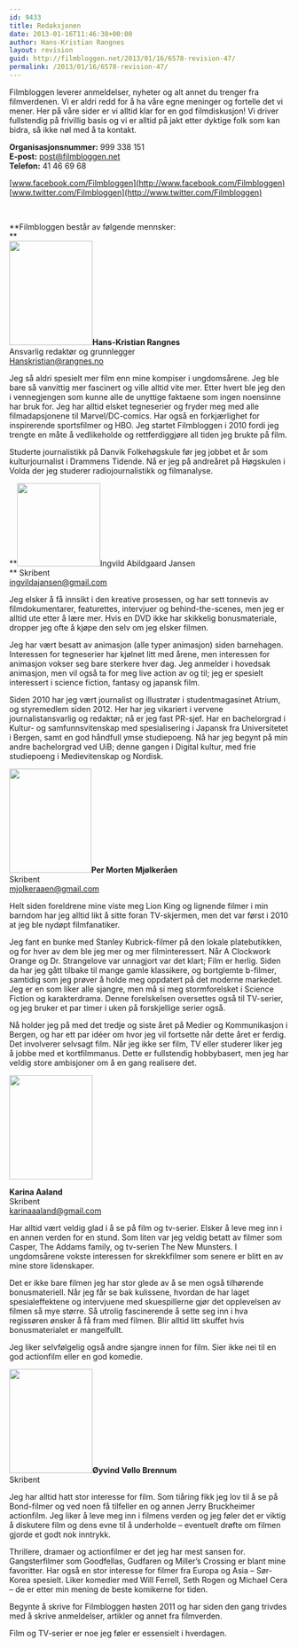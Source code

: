 ```yaml
---
id: 9433
title: Redaksjonen
date: 2013-01-16T11:46:38+00:00
author: Hans-Kristian Rangnes
layout: revision
guid: http://filmbloggen.net/2013/01/16/6578-revision-47/
permalink: /2013/01/16/6578-revision-47/
---
```

Filmbloggen leverer anmeldelser, nyheter og alt annet du trenger fra filmverdenen. Vi er aldri redd for å ha våre egne meninger og fortelle det vi mener. Her på våre sider er vi alltid klar for en god filmdiskusjon! Vi driver fullstendig på frivillig basis og vi er alltid på jakt etter dyktige folk som kan bidra, så ikke nøl med å ta kontakt.

**Organisasjonsnummer:** 999 338 151  
**E-post:** post@filmbloggen.net  
**Telefon:** 41 46 69 68

[www.facebook.com/Filmbloggen](http://www.facebook.com/Filmbloggen)  
[www.twitter.com/Filmbloggen](http://www.twitter.com/Filmbloggen)

&nbsp;

**Filmbloggen består av følgende mennsker:  
**  
**<img class="size-full wp-image-6579 alignleft" src="http://filmbloggen.net/wp-content/uploads//2012/08/hansi3.jpg" alt="" width="150" height="188" />Hans-Kristian Rangnes**  
Ansvarlig redaktør og grunnlegger  
Hanskristian@rangnes.no

Jeg så aldri spesielt mer film enn mine kompiser i ungdomsårene. Jeg ble bare så vanvittig mer fascinert og ville alltid vite mer. Etter hvert ble jeg den i vennegjengen som kunne alle de unyttige faktaene som ingen noensinne har bruk for. Jeg har alltid elsket tegneserier og fryder meg med alle filmadapsjonene til Marvel/DC-comics. Har også en forkjærlighet for inspirerende sportsfilmer og HBO. Jeg startet Filmbloggen i 2010 fordi jeg trengte en måte å vedlikeholde og rettferdiggjøre all tiden jeg brukte på film.

Studerte journalistikk på Danvik Folkehøgskule før jeg jobbet et år som kulturjournalist i Drammens Tidende. Nå er jeg på andreåret på Høgskulen i Volda der jeg studerer radiojournalistikk og filmanalyse.

**<a href="http://filmbloggen.net/redaksjonen/img_1127/" rel="attachment wp-att-6691"><img class="size-thumbnail wp-image-6691 alignleft" src="http://filmbloggen.net/wp-content/uploads//2012/08/IMG_1127-150x150.jpg" alt="" width="150" height="150" /></a>Ingvild Abildgaard Jansen  
** Skribent  
ingvildajansen@gmail.com

Jeg elsker å få innsikt i den kreative prosessen, og har sett tonnevis av filmdokumentarer, featurettes, intervjuer og behind-the-scenes, men jeg er alltid ute etter å lære mer. Hvis en DVD ikke har skikkelig bonusmateriale, dropper jeg ofte å kjøpe den selv om jeg elsker filmen.

Jeg har vært besatt av animasjon (alle typer animasjon) siden barnehagen. Interessen for tegneserier har kjølnet litt med årene, men interessen for animasjon vokser seg bare sterkere hver dag. Jeg anmelder i hovedsak animasjon, men vil også ta for meg live action av og til; jeg er spesielt interessert i science fiction, fantasy og japansk film.

Siden 2010 har jeg vært journalist og illustratør i studentmagasinet Atrium, og styremedlem siden 2012. Her har jeg vikariert i vervene journalistansvarlig og redaktør; nå er jeg fast PR-sjef. Har en bachelorgrad i Kultur- og samfunnsvitenskap med spesialisering i Japansk fra Universitetet i Bergen, samt en god håndfull ymse studiepoeng. Nå har jeg begynt på min andre bachelorgrad ved UiB; denne gangen i Digital kultur, med frie studiepoeng i Medievitenskap og Nordisk.

**<a href="http://filmbloggen.net/redaksjonen/221953_10150170140848632_4055344_n/" rel="attachment wp-att-6594"><img class="alignleft size-thumbnail wp-image-6594" src="http://filmbloggen.net/wp-content/uploads//2012/08/221953_10150170140848632_4055344_n-150x150.jpg" alt="" width="148" height="188" /></a>Per Morten Mjølkeråen**  
Skribent  
mjolkeraaen@gmail.com

Helt siden foreldrene mine viste meg Lion King og lignende filmer i min barndom har jeg alltid likt å sitte foran TV-skjermen, men det var først i 2010 at jeg ble nydøpt filmfanatiker.

Jeg fant en bunke med Stanley Kubrick-filmer på den lokale platebutikken, og for hver av dem ble jeg mer og mer filminteressert. Når A Clockwork Orange og Dr. Strangelove var unnagjort var det klart; Film er herlig. Siden da har jeg gått tilbake til mange gamle klassikere, og bortglemte b-filmer, samtidig som jeg prøver å holde meg oppdatert på det moderne markedet. Jeg er en som liker alle sjangre, men må si meg stormforelsket i Science Fiction og karakterdrama. Denne forelskelsen oversettes også til TV-serier, og jeg bruker et par timer i uken på forskjellige serier også.

Nå holder jeg på med det tredje og siste året på Medier og Kommunikasjon i Bergen, og har ett par idéer om hvor jeg vil fortsette når dette året er ferdig. Det involverer selvsagt film. Når jeg ikke ser film, TV eller studerer liker jeg å jobbe med et kortfilmmanus. Dette er fullstendig hobbybasert, men jeg har veldig store ambisjoner om å en gang realisere det.

<a href="http://filmbloggen.net/redaksjonen/dsc_0984-3/" rel="attachment wp-att-7160"><img class="size-thumbnail wp-image-7160 alignleft" src="http://filmbloggen.net/wp-content/uploads//2012/08/DSC_09842-e1348224608617-150x150.jpg" alt="" width="150" height="188" /></a>

**Karina Aaland**  
Skribent  
karinaaaland@gmail.com

Har alltid vært veldig glad i å se på film og tv-serier. Elsker å leve meg inn i en annen verden for en stund. Som liten var jeg veldig betatt av filmer som Casper, The Addams family, og tv-serien The New Munsters. I ungdomsårene vokste interessen for skrekkfilmer som senere er blitt en av mine store lidenskaper.

Det er ikke bare filmen jeg har stor glede av å se men også tilhørende bonusmateriell. Når jeg får se bak kulissene, hvordan de har laget spesialeffektene og intervjuene med skuespillerne gjør det opplevelsen av filmen så mye større. Så utrolig fascinerende å sette seg inn i hva regissøren ønsker å få fram med filmen. Blir alltid litt skuffet hvis bonusmaterialet er mangelfullt.

Jeg liker selvfølgelig også andre sjangre innen for film. Sier ikke nei til en god actionfilm eller en god komedie.

**<a href="http://filmbloggen.net/redaksjonen/attachment/6589/" rel="attachment wp-att-6589"><img class="size-large wp-image-6589 alignleft" src="http://filmbloggen.net/wp-content/uploads//2012/08/SDC14324-464x620.jpg" alt="" width="150" height="188" /></a>Øyvind Vøllo Brennum**  
Skribent

Jeg har alltid hatt stor interesse for film. Som tiåring fikk jeg lov til å se på Bond-filmer og ved noen få tilfeller en og annen Jerry Bruckheimer actionfilm. Jeg liker å leve meg inn i filmens verden og jeg føler det er viktig å diskutere film og dens evne til å underholde &#8211; eventuelt drøfte om filmen gjorde et godt nok inntrykk.

Thrillere, dramaer og actionfilmer er det jeg har mest sansen for. Gangsterfilmer som Goodfellas, Gudfaren og Miller&#8217;s Crossing er blant mine favoritter. Har også en stor interesse for filmer fra Europa og Asia &#8211; Sør-Korea spesielt. Liker komedier med Will Ferrell, Seth Rogen og Michael Cera &#8211; de er etter min mening de beste komikerne for tiden.

Begynte å skrive for Filmbloggen høsten 2011 og har siden den gang trivdes med å skrive anmeldelser, artikler og annet fra filmverden.

Film og TV-serier er noe jeg føler er essensielt i hverdagen.